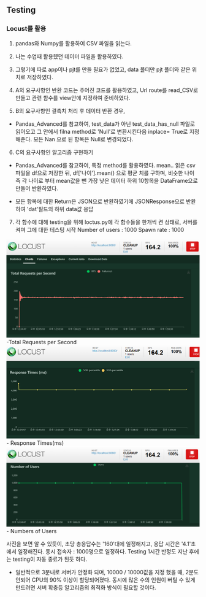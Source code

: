 ## Testing

### Locust를 활용

1. pandas와 Numpy를 활용하여 CSV 파일을 읽는다.

2. 나는 수업때 활용헀던 데이터 파일을 활용하였다.

3. 그렇기에 따로 app이나 pjt를 만들 필요가 없었고,
data 폴더만 pjt 폴더와 같은 위치로 저장하였다.

4. A의 요구사항인 반환 코드는 주어진 코드를 활용하였고, Url route를 read_CSV로 만들고 관련 함수를 view안에 지정하여 준비하였다.

5. B의 요구사항인 결측치 처리 후 데이터 반환 경우,
  - Pandas_Advanced를 참고하여, test_data가 아닌 test_data_has_null 파일로 읽어오고 그 안에서 filna method로 'Null'로 변환시킨다음 inplace= True로 지정해준다. 모든 Nan 으로 된 항목은 Null로 변경되었다.

6. C의 요구사항인 알고리즘 구현하기
  - Pandas_Advanced를 참고하여, 특정 method를 활용하였다. mean.. 읽은 csv파일을 df으로 저장한 뒤,
  df['나이'].mean() 으로 평균 치를 구하며, 비슷한 나이 즉 각 나이로 부터 mean값을 뺀 가장 낮은 데이터 하위 10항목을 DataFrame으로 만들어 반환하였다.
  * 모든 항목에 대한 Return은 JSON으로 반환하였기에 JSONResponse으로 반환 하여 'dat'필드의 하위 data값 응답

7. 각 함수에 대해 testing을 위해 loctus.py에 각 함수들을 한개씩 켠 상태로, 서버를 켜며 그에 대한 테스팅 시작 
Number of users : 1000
Spawn rate : 1000

![Alt text](image.png) -Total Requests per Second
![Alt text](image-1.png) - Response Times(ms)
![Alt text](image-2.png) - Numbers of Users

사진을 보면 알 수 있듯이, 초당 총응답수는 '160'대에 일정해지고, 응답 시간은 '4.1'초에서 일정해진다.
동시 접속자 : 1000명으로 일정하다.
Testing 1시간 반정도 지난 후에는 testing이 자동 종료가 된듯 하다.

* 일반적으로 3분내로 서버가 안정화 되며, 10000 / 10000값을 지정 했을 때, 2분도 안되어 CPU의 90% 이상이 할당되어졌다. 동시에 많은 수의 인원이 버틸 수 있게 만드려면 서버 확충등 알고리즘의 최적화 방식이 필요할 것이다.
